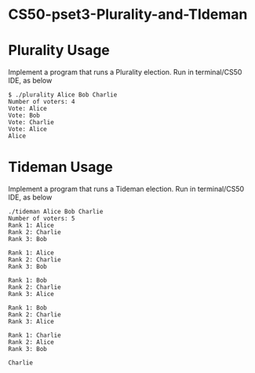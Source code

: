 # CS50-pset3-Plurality-and-TIdeman

# Plurality Usage
Implement a program that runs a Plurality election.
Run in terminal/CS50 IDE, as below

```
$ ./plurality Alice Bob Charlie
Number of voters: 4
Vote: Alice
Vote: Bob
Vote: Charlie
Vote: Alice
Alice
```



# Tideman Usage
Implement a program that runs a Tideman election.
Run in terminal/CS50 IDE, as below

```
./tideman Alice Bob Charlie
Number of voters: 5
Rank 1: Alice
Rank 2: Charlie
Rank 3: Bob

Rank 1: Alice
Rank 2: Charlie
Rank 3: Bob

Rank 1: Bob
Rank 2: Charlie
Rank 3: Alice

Rank 1: Bob
Rank 2: Charlie
Rank 3: Alice

Rank 1: Charlie
Rank 2: Alice
Rank 3: Bob

Charlie

```
